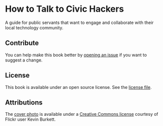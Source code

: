 # How to Talk to Civic Hackers

A guide for public servants that want to engage and collaborate with their local technology community.

## Contribute

You can help make this book better by [opening an issue](https://github.com/mheadd/how-to-talk-to-civic-hackers/issues) if you want to suggest a change.

## License

This book is available under an open source license. See the [license file](#).

## Attributions

The [cover photo](https://www.flickr.com/photos/kevinwburkett/4088793018/in/photolist-7ej8Hm-pmXtyp-74SCoT-sc97QZ-p5CQKd-sc6f6H-iiBzPa-7rdNSZ-9XBDqQ-pmXo1F-pkcEnN-pmQZme-pneEV4-3V1kNT-5uTjsS-3V5ERq-pneFrp-pnd7jb-rUG2d8-pn6xvh-LT25T-p5JLqb-9XrLeT-p5Cmb1-p5DfRP-A8LjkD-eYP1pD-5kuhkV-H2yRBy-7iyYUg-7iyYGx-ck5Rfb-jqVd3X-4d9Uiz-6hEvps-9xCDc1-4xqEn8-pmXqbH-p5CZQs-9dqdMx-p5CjY1-rUvAyN-7iCUAN-sdmCEp-dBxP2c-pnd85E-6kAfB9-4ddTNd-3iZZfc-Ck156T) is available under a [Creative Commons license](https://creativecommons.org/licenses/by-sa/2.0/) courtesy of Flickr user Kevin Burkett.
